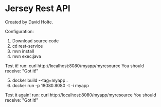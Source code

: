 # Jersey Rest API

Created by David Holte.

Configuration:

1. Download source code
2. cd rest-service
3. mvn install
4. mvn exec:java

Test it! run: curl http://localhost:8080/myapp/myresource
You should receive: "Got it!"

5. docker build --tag=myapp .
6. docker run -p 18080:8080 -t -i myapp

Test it again! run: curl http://localhost:8080/myapp/myresource
You should receive: "Got it!"
